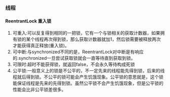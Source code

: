 ### 线程

#### ReentrantLock    重入锁

1. 可重入:可以反复得到相同的一把锁，它有一个与锁相关的获取计数器，如果拥有锁的某个线程再次得到锁，那么获取计数器就加1，然后锁需要被释放两次才能获得真正释放(重入锁)。
2. 可中断:与synchronized不同的是，ReentrantLock对中断是有响应的.synchronized一旦尝试获取锁就会一直等待直到获取到锁。
3. 可限时:超时不能获得锁，就返回false，不会永久等待构成死锁
4. 公平锁:一般意义上的锁是不公平的，不一定先来的线程能先得到锁，后来的线程就后得到锁。不公平的锁可能会产生饥饿现象。公平锁的意思就是，这个锁能保证线程是先来的先得到锁。虽然公平锁不会产生饥饿现象，但是公平锁的性能会比非公平锁差很多。